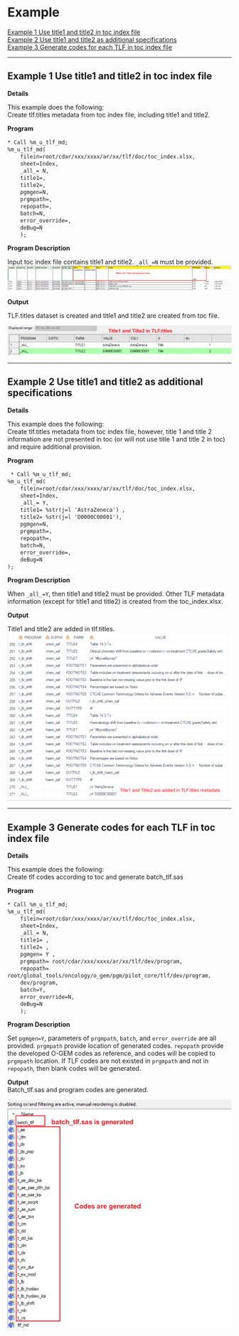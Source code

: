 # Example

[Example 1 Use title1 and title2 in toc index file](#example-1-use-title1-and-title2-in-toc-index-file)<br>
[Example 2 Use title1 and title2 as additional specifications](#example-2-use-title1-and-title2-as-additional-specifications)<br>
[Example 3 Generate codes for each TLF in toc index file](#example-3-generate-codes-for-each-tlf-in-toc-index-file)<br>

---

## Example 1 Use title1 and title2 in toc index file

**Details**<br>

This example does the following:<br>
Create tlf.titles metadata from toc index file, including title1 and title2.

**Program**

```sas
* Call %m_u_tlf_md;
%m_u_tlf_md(
	filein=root/cdar/xxx/xxxx/ar/xx/tlf/doc/toc_index.xlsx,
	sheet=Index,
	_all_= N,
	title1=,
	title2=,
	pgmgen=N,
	prgmpath=,
	repopath=,
	batch=N,
	error_override=,
	deBug=N
	);

```
**Program Description**

Input toc index file contains title1 and title2. `_all_=N` must be provided.<br>
![Input1](input1.png)

**Output**

TLF.titles dataset is created and title1 and title2 are created from toc file.<br>

![Output1](output1.png)

---

## Example 2 Use title1 and title2 as additional specifications

**Details**<br>

This example does the following:<br>
Create tlf.titles metadata from toc index file, however, title 1 and title 2 information are not presented in toc (or will not use title 1 and title 2 in toc) and require additional provision.

**Program**

```sas
 * Call %m_u_tlf_md;
%m_u_tlf_md(
	filein=root/cdar/xxx/xxxx/ar/xx/tlf/doc/toc_index.xlsx,
	sheet=Index,
	_all_= Y,
	title1= %str(j=l 'AstraZeneca') ,
	title2= %str(j=l 'D0000C00001'),
	pgmgen=N,
	prgmpath=,
	repopath=,
	batch=N,
	error_override=,
	deBug=N
);

```

**Program Description** 

When `_all_=Y`, then title1 and title2 must be provided. Other TLF metadata information (except for title1 and title2) is created from the toc_index.xlsx. <br>

**Output**

Title1 and title2 are added in tlf.titles.<br>
![Output2](output2.png)
 
---

## Example 3 Generate codes for each TLF in toc index file

**Details**<br>

This example does the following:<br>
Create tlf codes according to toc and generate batch_tlf.sas<br>

**Program**

```sas
* Call %m_u_tlf_md;
%m_u_tlf_md(
	filein=root/cdar/xxx/xxxx/ar/xx/tlf/doc/toc_index.xlsx,
	sheet=Index,
	_all_= N,
	title1= ,
	title2= ,
	pgmgen= Y ,
	prgmpath= root/cdar/xxx/xxxx/ar/xx/tlf/dev/program,
	repopath= root/global_tools/oncology/o_gem/pgm/pilot_core/tlf/dev/program,
	dev/program,
	batch=Y,
	error_override=N,
	deBug=N
	);

```
**Program Description**<br>

Set `pgmgen=Y`, parameters of `prgmpath`, `batch`, and `error_override` are all provided. `prgmpath` provide location of generated codes. `repopath` provide the developed O-GEM codes as reference, and codes will be copied to `prgmpath` location. If TLF codes are not existed in `prgmpath` and not in `repopath`, then blank codes will be generated. <br>

**Output**<br>
Batch_tlf.sas and program codes are generated.<br>

![Output3](output3.png)